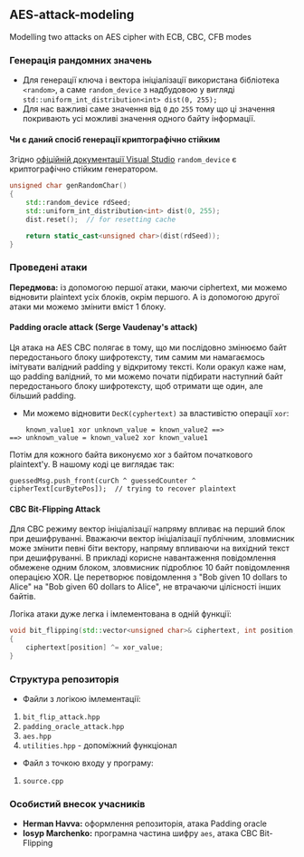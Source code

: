 ## AES-attack-modeling
Modelling two attacks on AES cipher with ECB, CBC, CFB modes


### Генерація рандомних значень
- Для генерації ключа і вектора ініціалізації використана бібліотека 
`<random>`, а саме `random_device` з надбудовою у вигляді `std::uniform_int_distribution<int> dist(0, 255);`  
- Для нас важливі саме значення від `0` до `255` тому що ці значення покривають
усі можливі значення одного байту інформації. 
#### Чи є даний спосіб генерації криптографічно стійким 
Згідно
[офіційній документації Visual Studio](https://learn.microsoft.com/en-us/cpp/standard-library/random?view=msvc-170#comments)
`random_device` є криптографічно стійким генератором. 
``` C++
unsigned char genRandomChar() 
{
    std::random_device rdSeed;  
    std::uniform_int_distribution<int> dist(0, 255); 
    dist.reset();  // for resetting cache

    return static_cast<unsigned char>(dist(rdSeed));
}
```
### Проведені атаки
**Передмова:** із допомогою першої атаки, маючи ciphertext, ми можемо відновити plaintext усіх блоків, окрім першого. 
А із допомогою другої атаки ми можемо змінити вміст 1 блоку.

#### Padding oracle attack (Serge Vaudenay's attack)
Ця атака на AES CBC полягає в тому, що ми послідовно змінюємо
байт передостанього блоку шифротексту, тим самим ми намагаємось 
імітувати валідний padding у відкритому тексті. Коли оракул каже нам, що padding валідний, 
то ми можемо почати підбирати наступний байт передостанього блоку шифротексту, щоб отримати ще один, але більший padding.  
- Ми можемо відновити `DecK(cyphertext)` за властивістю операції `xor`: 
```
    known_value1 xor unknown_value = known_value2 ==> 
==> unknown_value = known_value2 xor known_value1
```
Потім для кожного байта виконуємо xor з байтом початкового plaintext'у. В нашому коді це виглядає так: 
```
guessedMsg.push_front(curCh ^ guessedCounter ^ cipherText[curBytePos]);  // trying to recover plaintext 
```
#### CBC Bit-Flipping Attack
Для СВС режиму вектор ініціалізації напряму впливає на перший блок при 
дешифруванні. Вважаючи вектор ініціалізації публічним, зловмисник може змінити
певні біти вектору, напряму впливаючи на вихідний текст при дешифруванні.
В прикладі корисне навантаження повідомлення обмежене одним блоком, 
зловмисник підроблює 10 байт повідомлення операцією XOR. 
Це перетворює повідомлення з "Bob given 10 dollars to Alice" на "Bob given 
60 dollars to Alice", не втрачаючи цілісності інших байтів.

Логіка атаки дуже легка і імлементована в одній функції: 
``` C++
void bit_flipping(std::vector<unsigned char>& ciphertext, int position, int xor_value)
{
    ciphertext[position] ^= xor_value;
}
```

### Структура репозиторія 
- Файли з логікою імлементації: 
1. `bit_flip_attack.hpp`
2. `padding_oracle_attack.hpp`
3. `aes.hpp`
4. `utilities.hpp` - допоміжний функціонал
- Файл з точкою входу у програму: 
1. `source.cpp`

### Особистий внесок учасників
- **Herman Havva:** оформлення репозиторія, атака Padding oracle 
- **Iosyp Marchenko:** програмна частина шифру `aes`, атака CBC Bit-Flipping 